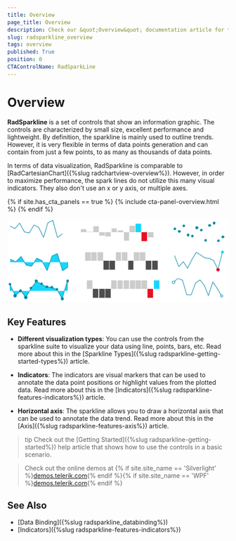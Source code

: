 ```yaml
---
title: Overview
page_title: Overview
description: Check our &quot;Overview&quot; documentation article for the RadSparkLine {{ site.framework_name }} control.
slug: radsparkline_overview
tags: overview
published: True
position: 0
CTAControlName: RadSparkLine
---
```


# Overview

__RadSparkline__ is a set of controls that show an information graphic. The controls are characterized by small size, excellent performance and lightweight. By definition, the sparkline is mainly used to outline trends. However, it is very flexible in terms of data points generation and can contain from just a few points, to as many as thousands of data points.

In terms of data visualization, RadSparkline is comparable to [RadCartesianChart]({%slug radchartview-overview%}). However, in order to maximize performance, the spark lines do not utilize this many visual indicators. They also don't use an x or y axis, or multiple axes.

{% if site.has_cta_panels == true %}
{% include cta-panel-overview.html %}
{% endif %}

![RadSparkLine Overview](images/sparkline-overview-0.png)

## Key Features

* __Different visualization types__: You can use the controls from the sparkline suite to visualize your data using line, points, bars, etc. Read more about this in the [Sparkline Types]({%slug radsparkline-getting-started-types%}) article.

* __Indicators__: The indicators are visual markers that can be used to annotate the data point positions or highlight values from the plotted data. Read more about this in the [Indicators]({%slug radsparkline-features-indicators%}) article.

* __Horizontal axis__: The sparkline allows you to draw a horizontal axis that can be used to annotate the data trend. Read more about this in the [Axis]({%slug radsparkline-features-axis%}) article.

>tip Check out the [Getting Started]({%slug radsparkline-getting-started%}) help article that shows how to use the controls in a basic scenario.

> Check out the online demos at {% if site.site_name == 'Silverlight' %}[demos.telerik.com](https://demos.telerik.com/silverlight/#BulletGraph/FirstLook){% endif %}{% if site.site_name == 'WPF' %}[demos.telerik.com](https://demos.telerik.com/wpf/){% endif %}

## See Also
 * [Data Binding]({%slug radsparkline_databinding%})
 * [Indicators]({%slug radsparkline-features-indicators%})